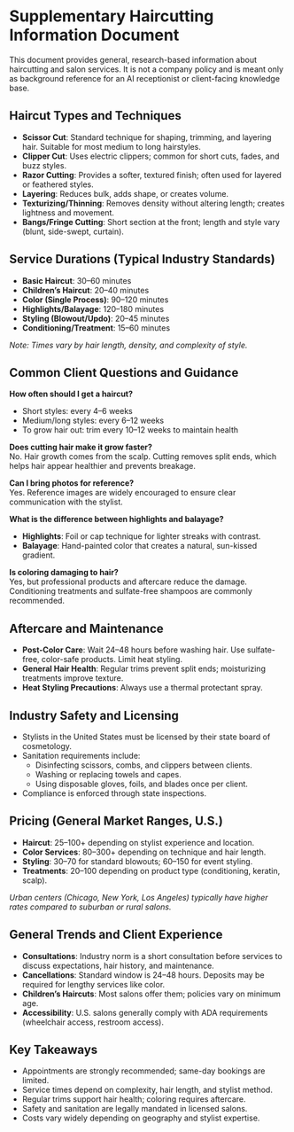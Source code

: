 # Supplementary Haircutting Information Document

This document provides general, research-based information about haircutting and salon services. It is not a company policy and is meant only as background reference for an AI receptionist or client-facing knowledge base.

## Haircut Types and Techniques
- **Scissor Cut**: Standard technique for shaping, trimming, and layering hair. Suitable for most medium to long hairstyles.  
- **Clipper Cut**: Uses electric clippers; common for short cuts, fades, and buzz styles.  
- **Razor Cutting**: Provides a softer, textured finish; often used for layered or feathered styles.  
- **Layering**: Reduces bulk, adds shape, or creates volume.  
- **Texturizing/Thinning**: Removes density without altering length; creates lightness and movement.  
- **Bangs/Fringe Cutting**: Short section at the front; length and style vary (blunt, side-swept, curtain).  

## Service Durations (Typical Industry Standards)
- **Basic Haircut**: 30–60 minutes  
- **Children’s Haircut**: 20–40 minutes  
- **Color (Single Process)**: 90–120 minutes  
- **Highlights/Balayage**: 120–180 minutes  
- **Styling (Blowout/Updo)**: 20–45 minutes  
- **Conditioning/Treatment**: 15–60 minutes  

*Note: Times vary by hair length, density, and complexity of style.*  

## Common Client Questions and Guidance
**How often should I get a haircut?**  
- Short styles: every 4–6 weeks  
- Medium/long styles: every 6–12 weeks  
- To grow hair out: trim every 10–12 weeks to maintain health  

**Does cutting hair make it grow faster?**  
No. Hair growth comes from the scalp. Cutting removes split ends, which helps hair appear healthier and prevents breakage.  

**Can I bring photos for reference?**  
Yes. Reference images are widely encouraged to ensure clear communication with the stylist.  

**What is the difference between highlights and balayage?**  
- **Highlights**: Foil or cap technique for lighter streaks with contrast.  
- **Balayage**: Hand-painted color that creates a natural, sun-kissed gradient.  

**Is coloring damaging to hair?**  
Yes, but professional products and aftercare reduce the damage. Conditioning treatments and sulfate-free shampoos are commonly recommended.  

## Aftercare and Maintenance
- **Post-Color Care**: Wait 24–48 hours before washing hair. Use sulfate-free, color-safe products. Limit heat styling.  
- **General Hair Health**: Regular trims prevent split ends; moisturizing treatments improve texture.  
- **Heat Styling Precautions**: Always use a thermal protectant spray.  

## Industry Safety and Licensing
- Stylists in the United States must be licensed by their state board of cosmetology.  
- Sanitation requirements include:  
  - Disinfecting scissors, combs, and clippers between clients.  
  - Washing or replacing towels and capes.  
  - Using disposable gloves, foils, and blades once per client.  
- Compliance is enforced through state inspections.  

## Pricing (General Market Ranges, U.S.)
- **Haircut**: $25–$100+ depending on stylist experience and location.  
- **Color Services**: $80–$300+ depending on technique and hair length.  
- **Styling**: $30–$70 for standard blowouts; $60–$150 for event styling.  
- **Treatments**: $20–$100 depending on product type (conditioning, keratin, scalp).  

*Urban centers (Chicago, New York, Los Angeles) typically have higher rates compared to suburban or rural salons.*  

## General Trends and Client Experience
- **Consultations**: Industry norm is a short consultation before services to discuss expectations, hair history, and maintenance.  
- **Cancellations**: Standard window is 24–48 hours. Deposits may be required for lengthy services like color.  
- **Children’s Haircuts**: Most salons offer them; policies vary on minimum age.  
- **Accessibility**: U.S. salons generally comply with ADA requirements (wheelchair access, restroom access).  

## Key Takeaways
- Appointments are strongly recommended; same-day bookings are limited.  
- Service times depend on complexity, hair length, and stylist method.  
- Regular trims support hair health; coloring requires aftercare.  
- Safety and sanitation are legally mandated in licensed salons.  
- Costs vary widely depending on geography and stylist expertise.  